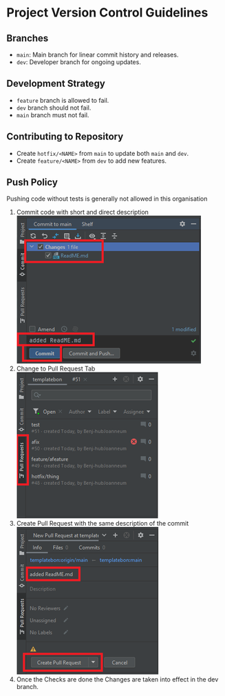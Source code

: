 # Project Version Control Guidelines

## Branches

- `main`: Main branch for linear commit history and releases.
- `dev`: Developer branch for ongoing updates.

## Development Strategy

- `feature` branch is allowed to fail.
- `dev` branch should not fail.
- `main` branch must not fail.

## Contributing to Repository

- Create `hotfix/<NAME>` from `main` to update both `main` and `dev`.
- Create `feature/<NAME>` from `dev` to add new features.

## Push Policy

Pushing code without tests is generally not allowed in this organisation

1. Commit code with short and direct description
   ![Image1](imageResources/image1.png)
2. Change to Pull Request Tab
   ![Image2](imageResources/image2.png)
3. Create Pull Request with the same description of the commit
   ![Image3](imageResources/image3.png)
4. Once the Checks are done the Changes are taken into effect in the dev branch.


